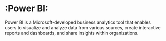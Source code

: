 # :Power BI:
Power BI is a Microsoft-developed business analytics tool that enables users to visualize and analyze data from various sources, create interactive reports and dashboards, and share insights within organizations.

